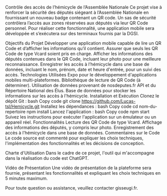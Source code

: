 Contrôle des accès de l’hémicycle de l’Assemblée Nationale
Ce projet vise à renforcer la sécurité des députés siégeant à l’Assemblée Nationale en fournissant un nouveau badge contenant un QR code. Un sas de sécurité contrôlera l’accès aux zones réservées aux députés via leur QR Code personnel. Pour réaliser cette fonctionnalité, une application mobile sera développée et s’exécutera sur des terminaux fournis par la DGSI.

Objectifs du Projet
Développer une application mobile capable de lire un QR Code et d’afficher les informations qu’il contient.
Assurer que seuls les QR Code de type Vcard soient pris en charge.
Afficher les informations des députés contenues dans le QR Code, incluant leur photo pour une meilleure reconnaissance.
Enregistrer les accès à l’hémicycle dans une base de données, incluant le nom, prénom, date et heure d'entrée, pour un suivi des accès.
Technologies Utilisées
Expo pour le développement d'applications mobiles multi-plateformes.
Bibliothèque de lecture de QR Code (à déterminer).
Utilisation de données provenant de nosdeputes.fr API et du Répertoire National des Élus.
Base de données pour stocker les informations sur les accès à l'hémicycle.
Installation et Exécution
Clonez le dépôt Git :
bash
Copy code
git clone https://github.com/Lucas-tsl/Hemicycle.git
Installez les dépendances :
bash
Copy code
cd nom-du-repertoire
npm install
Lancez l'application :
bash
Copy code
npm start
Suivez les instructions pour exécuter l'application sur un émulateur ou un appareil réel.
Fonctionnalités
Lecture des QR Code de type Vcard.
Affichage des informations des députés, y compris leur photo.
Enregistrement des accès à l'hémicycle dans une base de données.
Commentaires sur le Code
Le code source est commenté pour expliquer les choix techniques, l'implémentation des fonctionnalités et les décisions de conception.

Charte d'Utilisation
Dans le cadre de ce projet, l'outil qui m'accompagne dans la réalisation du code est ChatGPT.

Vidéo de Présentation
Une vidéo de présentation de la plateforme sera fournie, présentant les fonctionnalités et expliquant les choix techniques en 5 minutes maximum.

Pour toute question ou assistance, veuillez contacter gisseugi.fr.
